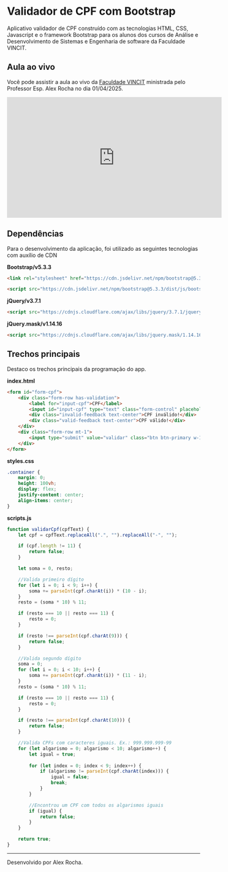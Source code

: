 # Validador de CPF com Bootstrap

Aplicativo validador de CPF construído com as tecnologias HTML, CSS, Javascript e o framework Bootstrap para os alunos dos cursos de Análise e Desenvolvimento de Sistemas e Engenharia de software da Faculdade VINCIT.

## Aula ao vivo

Você pode assistir a aula ao vivo da [Faculdade VINCIT](https://www.faculdadevincit.edu.br/) ministrada pelo Professor Esp. Alex Rocha no dia 01/04/2025.

<iframe width="560" height="315" src="https://www.youtube.com/embed/g1CyjuUxG8E?si=M_CkuBgwLZPcREFN" title="YouTube video player" frameborder="0" allow="accelerometer; autoplay; clipboard-write; encrypted-media; gyroscope; picture-in-picture; web-share" referrerpolicy="strict-origin-when-cross-origin" allowfullscreen></iframe>

## Dependências

Para o desenvolvimento da aplicação, foi utilizado as seguintes tecnologias com auxílio de CDN

**Bootstrap/v5.3.3**

```html
<link rel="stylesheet" href="https://cdn.jsdelivr.net/npm/bootstrap@5.3.3/dist/css/bootstrap.min.css" integrity="sha384-QWTKZyjpPEjISv5WaRU9OFeRpok6YctnYmDr5pNlyT2bRjXh0JMhjY6hW+ALEwIH" crossorigin="anonymous">

<script src="https://cdn.jsdelivr.net/npm/bootstrap@5.3.3/dist/js/bootstrap.min.js" integrity="sha384-0pUGZvbkm6XF6gxjEnlmuGrJXVbNuzT9qBBavbLwCsOGabYfZo0T0to5eqruptLy" crossorigin="anonymous"></script>
```

**jQuery/v3.7.1**

```html
<script src="https://cdnjs.cloudflare.com/ajax/libs/jquery/3.7.1/jquery.min.js" integrity="sha512-v2CJ7UaYy4JwqLDIrZUI/4hqeoQieOmAZNXBeQyjo21dadnwR+8ZaIJVT8EE2iyI61OV8e6M8PP2/4hpQINQ/g==" crossorigin="anonymous" referrerpolicy="no-referrer"></script>
```

**jQuery.mask/v1.14.16**

```html
<script src="https://cdnjs.cloudflare.com/ajax/libs/jquery.mask/1.14.16/jquery.mask.min.js" integrity="sha512-pHVGpX7F/27yZ0ISY+VVjyULApbDlD0/X0rgGbTqCE7WFW5MezNTWG/dnhtbBuICzsd0WQPgpE4REBLv+UqChw==" crossorigin="anonymous" referrerpolicy="no-referrer"></script>
```

## Trechos principais

Destaco os trechos principais da programação do app.

**index.html**
```html
<form id="form-cpf">
    <div class="form-row has-validation">
        <label for="input-cpf">CPF</label>
        <input id="input-cpf" type="text" class="form-control" placeholder="000.000.000-00">
        <div class="invalid-feedback text-center">CPF inválido!</div>
        <div class="valid-feedback text-center">CPF válido!</div>
    </div>
    <div class="form-row mt-1">
        <input type="submit" value="validar" class="btn btn-primary w-100" id="button-addon2" />
    </div>
</form>
```

**styles.css**

```css
.container {
    margin: 0;
    height: 100vh;
    display: flex;
    justify-content: center;
    align-items: center;
}
```

**scripts.js**
```javascript
function validarCpf(cpfText) {
    let cpf = cpfText.replaceAll(".", "").replaceAll("-", "");

    if (cpf.length != 11) {
        return false;
    }

    let soma = 0, resto;

    //Valida primeiro dígito
    for (let i = 0; i < 9; i++) {
        soma += parseInt(cpf.charAt(i)) * (10 - i);
    }
    resto = (soma * 10) % 11;

    if (resto === 10 || resto === 11) {
        resto = 0;
    }

    if (resto !== parseInt(cpf.charAt(9))) {
        return false;
    }

    //Valida segundo dígito
    soma = 0;
    for (let i = 0; i < 10; i++) {
        soma += parseInt(cpf.charAt(i)) * (11 - i);
    }
    resto = (soma * 10) % 11;

    if (resto === 10 || resto === 11) {
        resto = 0;
    }

    if (resto !== parseInt(cpf.charAt(10))) {
        return false;
    }

    //Valida CPFs com caracteres iguais. Ex.: 999.999.999-99
    for (let algarismo = 0; algarismo < 10; algarismo++) {
        let igual = true;
        
        for (let index = 0; index < 9; index++) {
            if (algarismo != parseInt(cpf.charAt(index))) {
                igual = false;
                break;
            }
        }

        //Encontrou um CPF com todos os algarismos iguais
        if (igual) {
            return false;
        }
    }

    return true;
}
```
---
Desenvolvido por Alex Rocha.

